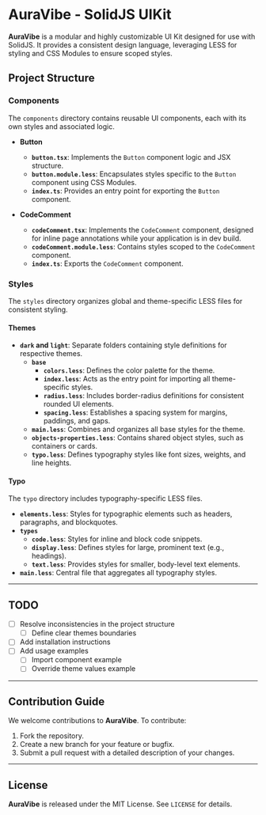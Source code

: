 # AuraVibe - SolidJS UIKit

**AuraVibe** is a modular and highly customizable UI Kit designed for use with SolidJS. It provides a consistent design language, leveraging LESS for styling and CSS Modules to ensure scoped styles.

## Project Structure

### **Components**
The `components` directory contains reusable UI components, each with its own styles and associated logic.

- **Button**
  - **`button.tsx`**: Implements the `Button` component logic and JSX structure.
  - **`button.module.less`**: Encapsulates styles specific to the `Button` component using CSS Modules.
  - **`index.ts`**: Provides an entry point for exporting the `Button` component.

- **CodeComment**
  - **`codeComment.tsx`**: Implements the `CodeComment` component, designed for inline page annotations while your application is in dev build.
  - **`codeComment.module.less`**: Contains styles scoped to the `CodeComment` component.
  - **`index.ts`**: Exports the `CodeComment` component.

### **Styles**
The `styles` directory organizes global and theme-specific LESS files for consistent styling.

#### **Themes**
- **`dark` and `light`**: Separate folders containing style definitions for respective themes.
  - **`base`**
    - **`colors.less`**: Defines the color palette for the theme.
    - **`index.less`**: Acts as the entry point for importing all theme-specific styles.
    - **`radius.less`**: Includes border-radius definitions for consistent rounded UI elements.
    - **`spacing.less`**: Establishes a spacing system for margins, paddings, and gaps.
  - **`main.less`**: Combines and organizes all base styles for the theme.
  - **`objects-properties.less`**: Contains shared object styles, such as containers or cards.
  - **`typo.less`**: Defines typography styles like font sizes, weights, and line heights.

#### **Typo**
The `typo` directory includes typography-specific LESS files.
- **`elements.less`**: Styles for typographic elements such as headers, paragraphs, and blockquotes.
- **`types`**
  - **`code.less`**: Styles for inline and block code snippets.
  - **`display.less`**: Defines styles for large, prominent text (e.g., headings).
  - **`text.less`**: Provides styles for smaller, body-level text elements.
- **`main.less`**: Central file that aggregates all typography styles.

---

## TODO

- [ ] Resolve inconsistencies in the project structure
    - [ ] Define clear themes boundaries
- [ ] Add installation instructions
- [ ] Add usage examples
    - [ ] Import component example
    - [ ] Override theme values example

---

## Contribution Guide

We welcome contributions to **AuraVibe**. To contribute:
1. Fork the repository.
2. Create a new branch for your feature or bugfix.
3. Submit a pull request with a detailed description of your changes.

---

## License

**AuraVibe** is released under the MIT License. See `LICENSE` for details.
